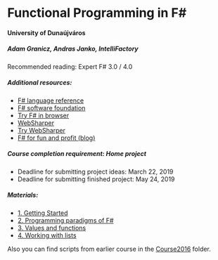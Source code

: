 # Functional Programming in F# 
#### University of Dunaújváros 
##### Adam Granicz, Andras Janko, IntelliFactory

Recommended reading: Expert F# 3.0 / 4.0

##### Additional resources:

* [F# language reference](https://docs.microsoft.com/en-us/dotnet/fsharp/language-reference/)
* [F# software foundation](http://fsharp.org/)
* [Try F# in browser](http://fsbolero.io/)
* [WebSharper](http://websharper.com/)
* [Try WebSharper](http://try.websharper.com/)
* [F# for fun and profit (blog)](http://fsharpforfunandprofit.com/)

##### Course completion requirement: Home project

* Deadline for submitting project ideas: March 22, 2019
* Deadline for submitting finished project: May 24, 2019

##### Materials:

* [1. Getting Started](01-GettingStarted.md)
* [2. Programming paradigms of F#](02-ProgrammingParadigms.md)
* [3. Values and functions](03-ValuesAndFunctions.md)
* [4. Working with lists](04-WorkingWithLists.md)

Also you can find scripts from earlier course in the [Course2016](Course2016) folder.